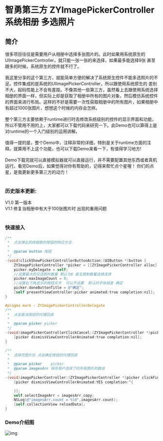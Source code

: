 # 智勇第三方 ZYImagePickerController 系统相册 多选照片

## 简介

很多项目往往是需要用户从相册中选择多张图片的。此时如果用系统原生的UIImagePickerController，就只能一张一张的来选择，如果最多能选择9张 甚至跟多的时候，系统原生的控件就不行了。
<br><br>
我这里分享的这个第三方，就能简单方便的解决了系统原生控件不能多选照片的不足。控件集成的是系统的UIImagePickerController，所以跟使用系统原生的 差别不大，起码性能上不会有差距。不像其他一些第三方，虽然看上去跟使用系统选择相册的界面一样，但实际上却是获取了相册中所有的图片对象，然后模仿系统控件的界面来进行布局。这样的不好是需要一次性获取相册中的所有图片，如果相册中有超过1000张图片，想想这个时候的内存会怎样。
<br><br>
整个第三方主要依赖于runtime进行时去修改系统级别的控件的显示界面和功能，所以不管用不用的上，大家都可以下载代码来研究一下。此Demo也可以算得上是对runtime的一个入门级别的运用讲解。
<br><br>
值得一提的是，整个Demo中，注释非常的详细，特别是关于runtime方面的注释。就算用不上这个功能，也可以下载Demo来看一下，有值得学习地方!
<br><br>
Demo下载完就可以直接模拟器就可以直接运行，并不需要配置其他东西或者真机运行。看完Demo后，如果觉得对你有帮助的，记得来帮忙点个星喔！  你们的点星，是我更新更多第三方的动力！
<br>
<br>
### 历史版本更新:
V1.0 第一版本
<br>
V1.1 修复当相册中有大于100张图片时 出现的重用问题
<br>
<br>
### 快速接入

```Objective-C
/**
 *  点击弹出系统相册的按钮的响应方法
 *
 *  @param button 按钮
 */
-(void)clickShowPickerControllerButtonAction:(UIButton *)button {
    ZYImagePickerController *picker = [[ZYImagePickerController alloc] init];
    picker.myDelegate = self;
    //设置最大的可选图片数量 默认为0 是无限制数量选择选择
    picker.maxImageCount = 9;
    //设置右下角显示的按钮文字  可以不设置  默认的字体就是 确定
    picker.doneButtonTitle = @"确定";
    [self presentViewController:picker animated:true completion:nil];
}

#pragma mark - ZYImagePickerControllerDelegate
/**
 *  点击取消按钮的代理回调
 *
 *  @param picker picker
 */
-(void)imagePickerControllerClickCancel:(ZYImagePickerController *)picker {
    [picker dismissViewControllerAnimated:true completion:nil];
}

/**
 *  选择完图片后 点击确定按钮的代理回调
 *
 *  @param picker    picker
 *  @param imagesArr 保存用户选择了的所有图片的数组
 */
-(void)imagePickerController:(ZYImagePickerController *)picker clickFinishSelectPhotoWithImages:(NSArray<UIImage *> *)imagesArr {
    [picker dismissViewControllerAnimated:YES completion:^{

    }];
    self.selectImageArr = imagesArr.copy;
    NSLog(@"imagesArr.count = %ld",imagesArr.count);
    [self.collectionView reloadData];
}
```
### Demo介绍图
![img](http://wx2.sinaimg.cn/mw690/7ef5f86agy1fct6vm2p2qg205k0a0tzl.gif "Demo介绍")
